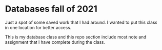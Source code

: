 # Databases fall of 2021

Just a spot of some saved work that I had around. I wanted to put this class in one location for better access.

This is my database class and this repo section include most note and assignment that I have complete during the class.
